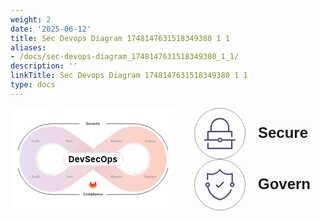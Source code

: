 ```yaml
---
weight: 2
date: '2025-06-12'
title: Sec Devops Diagram 1748147631518349380 1 1
aliases:
- /docs/sec-devops-diagram_1748147631518349380_1_1/
description: ''
linkTitle: Sec Devops Diagram 1748147631518349380 1 1
type: docs
---
```


<div class="diagramwrapper">
    <div class="box">
        <svg xmlns="https://www.w3.org/2000/svg" viewBox="0 0 1025 500" role="img" aria-label="GitLab DevSecOps Lifecycle">
<style>
      .text {
        font-family: Inter,Source Sans Pro,sans-serif;
        font-size: 20px;
        font-weight: bold;
        fill: #2b2838;
        letter-spacing: .02em;
        dominant-baseline: middle;
        text-anchor: middle;
      }
      .text2 {
        font-size: 26px;
        fill: #2b2838;
      }
      .devsecops {
        font-size: 56px;
        fill: black;
      }
      .mix {
        mix-blend-mode: color-burn;
      }
      .line {
        fill: none;
        stroke: #2b2838;
        stroke-width: 2px;
      }
      .highlighted {
        font-size: 22px;
      }
      .highlightedline {
        stroke-width: 3px;
      }
      .white_fill {
        fill: #fff;
      }
      .faded {
        fill: #a09fa4;
      }
      .fadestroke {
        stroke: #a09fa4;
      }
      .lightline{
        stroke: #d3d0d4;
        stroke-width: 3px;
      }</style>
<linearGradient id="linear-gradient" x1="18" y1="250" x2="1007" y2="250" gradientTransform="matrix(1, 0, 0, 1, 0, 0)" gradientUnits="userSpaceOnUse">
<stop offset="0" stop-color="#e6dcf4"></stop>
<stop offset="1" stop-color="#ffd0be"></stop>
</linearGradient>
<linearGradient id="linear-gradient-2" x1="720.88" y1="337.91" x2="370.24" y2="74.18" gradientTransform="matrix(1, 0, 0, 1, 0, 0)" gradientUnits="userSpaceOnUse">
<stop offset="0" stop-color="#2b2838" stop-opacity=".24"></stop>
<stop offset="1" stop-color="#45424d" stop-opacity="0"></stop>
</linearGradient>
<linearGradient id="linear-gradient-3" x1="304.12" y1="162.09" x2="654.76" y2="425.82" gradientTransform="matrix(1, 0, 0, 1, 0, 0)" gradientUnits="userSpaceOnUse">
<stop offset="0" stop-color="#2b2838" stop-opacity=".24"></stop>
<stop offset="1" stop-color="#45424d" stop-opacity="0"></stop>
</linearGradient>
<path id="background" fill="#fff" d="M 0,0 L 1025,0 L 1025,500 L 0,500"></path><path id="upper_arc" class="line highlightedline" d="M 0,250 a238,238 0 0,1 238,-238 L 787,12 a238,238 0 0,1 238,238"></path><path id="lower_arc" class="line highlightedline" d="M 0,250 a238,238 0 0,0 238,238 L 787,488 a238,238 0 0,0 238,-238"></path><path id="clear_1" fill="#fff" d="M -3,190 L -3,310 L 1028,310 L 1028,190"></path>
<path id="clear_2" fill="#fff" d="M 422,0 L 603,0 L 603,500 L 422,500"></path>
<path id="loop" fill="url(#linear-gradient)" d="M 512.5,181.18 L 370.24,74.18 a220,220 0 1,0 0,351.64 L 512.5,318.8 L 654.76,425.82 a220,220 0 1,0 0,-351.64"></path>
<path id="cutout_1" fill="#fff" d="M 421,250 L 304.12,162.09 a110,110 0 1,0 0,175.82"></path>
<path id="cutout_2" fill="#fff" d="M 604,250 L 720.88,162.09 a110,110 0 1,1 0,175.82"></path>
<path id="shadow_1" fill="url(#linear-gradient-2)" class="mix" d="M 512.5,181.18 L 421,250 L 304.12,162.09 L 370.24,74.18"></path>
<path id="shadow_2" fill="url(#linear-gradient-3)" class="mix" d="M 512.5,318.8 L 604,250 L 720.88,337.91 L 654.76,425.82"></path><path class="lightline" fill="none" d="M 421,256 L 304.12,168.09 a104,104 0 1,0 -64.12,185.91 L 225,341"></path>
<path class="lightline" fill="none" d="M 604,256 L 720.88,168.09 a104,104 0 1,1 64.12,185.91 L 800,341"></path>
<path fill="#fff" class="lightline" d="M 357,205 L 668,205 a45,45 0 0,1 0,90 L 357,295 a45,45 0 0,1 0,-90"></path>
<path d="M536.514 419L536.448 418.82L529.663 401.124C529.526 400.778 529.281 400.483 528.965 400.283C528.73 400.131 528.461 400.039 528.184 400.01C527.905 399.981 527.624 400.018 527.363 400.118C527.1 400.216 526.866 400.376 526.676 400.583C526.488 400.789 526.35 401.037 526.274 401.306L521.695 415.326H503.151L498.571 401.306C498.495 401.037 498.357 400.79 498.169 400.584C497.979 400.378 497.745 400.219 497.484 400.119C497.221 400.02 496.941 399.982 496.662 400.011C496.384 400.04 496.116 400.133 495.88 400.283C495.565 400.483 495.32 400.778 495.183 401.124L488.403 418.824L488.331 419C487.355 421.551 487.235 424.35 487.989 426.976C488.743 429.601 490.33 431.911 492.511 433.556L492.536 433.575L492.594 433.62L502.914 441.355L508.034 445.224L511.145 447.575C511.51 447.851 511.955 448 512.411 448C512.869 448 513.314 447.851 513.679 447.575L516.789 445.224L521.909 441.355L532.303 433.575L532.331 433.553C534.513 431.909 536.1 429.6 536.854 426.975C537.609 424.35 537.489 421.551 536.514 419Z" fill="#E24329"></path>
<path d="M536.514 419L536.448 418.82C533.141 419.499 530.028 420.899 527.328 422.923L512.431 434.186L521.916 441.355L532.309 433.575L532.339 433.553C534.517 431.908 536.104 429.599 536.858 426.974C537.61 424.349 537.49 421.55 536.514 419Z" fill="#FC6D26"></path>
<path d="M502.914 441.355L508.034 445.224L511.145 447.575C511.51 447.851 511.954 448 512.411 448C512.869 448 513.314 447.851 513.679 447.575L516.789 445.224L521.909 441.355L512.425 434.186L502.914 441.355Z" fill="#FCA326"></path>
<path d="M497.519 422.923C494.82 420.9 491.706 419.5 488.403 418.824L488.331 419C487.355 421.551 487.235 424.35 487.989 426.976C488.743 429.601 490.33 431.911 492.511 433.556L492.536 433.575L492.594 433.62L502.914 441.355L512.405 434.186L497.519 422.923Z" fill="#FC6D26"></path>
<text x="50%" y="255" class="text devsecops">DevSecOps</text><text x="353" y="131" class="text faded">Plan</text><text x="127" y="131" class="text faded">Code</text><text x="127" y="371" class="text faded">Build</text><text x="353" y="371" class="text faded">Test</text><text x="672" y="131" class="text faded">Release</text><text x="898" y="131" class="text faded">Deploy</text><text x="898" y="371" class="text faded">Operate</text><text x="672" y="371" class="text faded">Monitor</text><text x="50%" y="13" class="text text2 highlighted">Security</text><text x="50%" y="488" class="text text2 highlighted">Compliance</text></svg></div><div class="stages"><div class="stage"><div class="circle"><svg id="Layer_1" data-name="Layer 1" xmlns="https://www.w3.org/2000/svg" viewBox="0 0 46 46"><path d="M45,31.6H26.34a3.48,3.48,0,0,0-6.68,0H6.42V21.2H39.58v6.4a1,1,0,1,0,2,0V20.2a1,1,0,0,0-1-1H37V14A14,14,0,0,0,9,14v5.2H5.42a1,1,0,0,0-1,1V31.6H1a1,1,0,0,0,0,2H19.66a3.48,3.48,0,0,0,6.68,0H39.58V44H6.42V37.6a1,1,0,0,0-2,0V45a1,1,0,0,0,1,1H40.58a1,1,0,0,0,1-1V33.6H45a1,1,0,0,0,0-2ZM11,14a12,12,0,0,1,24,0v5.2H11ZM23,34.1a1.5,1.5,0,1,1,1.5-1.5A1.5,1.5,0,0,1,23,34.1Z"></path></svg></div><div class="stagename">Secure</div></div><div class="stage"><div class="circle"><svg id="Layer_1" data-name="Layer 1" xmlns="https://www.w3.org/2000/svg" viewBox="0 0 46 46"><path d="M21,27.52a1,1,0,0,0,.7-.29l7.05-7a1,1,0,0,0-1.41-1.41L21,25.11,18.7,22.86a1,1,0,0,0-1.41,0,1,1,0,0,0,0,1.41l3,3A1,1,0,0,0,21,27.52Z"></path><path d="M39.9,29.58a1,1,0,0,0-1.3.55A24.84,24.84,0,0,1,23,44C14.4,41.22,7.84,34.33,6.26,26.33a1,1,0,0,0,0-.1,3.52,3.52,0,1,0-1.92.21.88.88,0,0,0,0,.28C6,35.52,13.26,43.07,22.71,46a1.07,1.07,0,0,0,.58,0c7.88-2.41,14.29-8,17.16-15.08A1,1,0,0,0,39.9,29.58ZM3.37,23a1.5,1.5,0,1,1,1.5,1.5A1.5,1.5,0,0,1,3.37,23Z"></path><path d="M42.13,19.66v-13a1,1,0,0,0-1.34-.93,14.54,14.54,0,0,1-17-5.26,1,1,0,0,0-1.62,0,14.54,14.54,0,0,1-17,5.26,1,1,0,0,0-1.34.93v8.64a1,1,0,0,0,2,0V8A16.46,16.46,0,0,0,23,2.63,16.46,16.46,0,0,0,40.13,8V19.66a3.5,3.5,0,1,0,2,0Zm-1,4.84a1.5,1.5,0,1,1,1.5-1.5A1.5,1.5,0,0,1,41.13,24.5Z"></path></svg></div><div class="stagename">Govern</div></div></div></div>

<style>
    .diagramwrapper {
        width: 100%;
        display: flex;
    }

    .diagramwrapper .box {
        width: calc(100% - 240px);
        padding: 10px;
        display: flex;
        background-color: #fff;
    }

    .diagramwrapper .box svg {
        width:100%;
    }

    .diagramwrapper .stages {
        display: flex;
        width: 210px;
        margin-left: 30px;
        flex-wrap: wrap;
    }

    .diagramwrapper .stage {
        display: flex;
        width: 210px;
        margin: auto 0;
    }

    .diagramwrapper .circle {
        width: 80px;
        height: 80px;
        margin-right: 20px;
        border: #999 1px solid;
        border-radius: 50%;
        display: inline-block;
        background-color: #fff;
        padding: 0;
    }

    .diagramwrapper .circle svg {
        fill: #524684;
        width: 50px;
        margin: 15px;
    }

    .diagramwrapper .stagename {
        display: inline-block;
        font-family: Source Sans Pro,sans-serif;
        font-weight: bold;
        font-size: 24px;
        line-height: 80px;
    }
</style>
